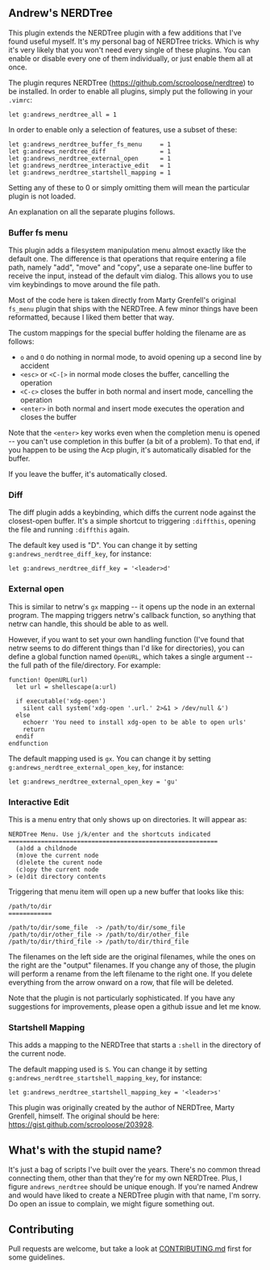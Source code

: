 ## Andrew's NERDTree

This plugin extends the NERDTree plugin with a few additions that I've found useful myself. It's my personal bag of NERDTree tricks. Which is why it's very likely that you won't need every single of these plugins. You can enable or disable every one of them individually, or just enable them all at once.

The plugin requres NERDTree (https://github.com/scrooloose/nerdtree) to be installed. In order
to enable all plugins, simply put the following in your `.vimrc`:

``` vim
let g:andrews_nerdtree_all = 1
```

In order to enable only a selection of features, use a subset of these:

``` vim
let g:andrews_nerdtree_buffer_fs_menu     = 1
let g:andrews_nerdtree_diff               = 1
let g:andrews_nerdtree_external_open      = 1
let g:andrews_nerdtree_interactive_edit   = 1
let g:andrews_nerdtree_startshell_mapping = 1
```

Setting any of these to 0 or simply omitting them will mean the particular plugin is not loaded.

An explanation on all the separate plugins follows.

### Buffer fs menu

This plugin adds a filesystem manipulation menu almost exactly like the default one. The difference is that operations that require entering a file path, namely "add", "move" and "copy", use a separate one-line buffer to receive the input, instead of the default vim dialog. This allows you to use vim keybindings to move around the file path.

Most of the code here is taken directly from Marty Grenfell's original `fs_menu` plugin that ships with the NERDTree. A few minor things have been reformatted, because I liked them better that way.

The custom mappings for the special buffer holding the filename are as follows:

  - `o` and `O` do nothing in normal mode, to avoid opening up a second line by accident
  - `<esc>` or `<C-[>` in normal mode closes the buffer, cancelling the operation
  - `<C-c>` closes the buffer in both normal and insert mode, cancelling the operation
  - `<enter>` in both normal and insert mode executes the operation and closes the buffer

Note that the `<enter>` key works even when the completion menu is opened -- you can't use completion in this buffer (a bit of a problem). To that end, if you happen to be using the Acp plugin, it's automatically disabled for the buffer.

If you leave the buffer, it's automatically closed.

### Diff

The diff plugin adds a keybinding, which diffs the current node against the closest-open buffer. It's a simple shortcut to triggering `:diffthis`, opening the file and running `:diffthis` again.

The default key used is "D". You can change it by setting `g:andrews_nerdtree_diff_key`, for instance:

``` vim
let g:andrews_nerdtree_diff_key = '<leader>d'
```

### External open

This is similar to netrw's `gx` mapping -- it opens up the node in an external program. The mapping triggers netrw's callback function, so anything that netrw can handle, this should be able to as well.

However, if you want to set your own handling function (I've found that netrw seems to do different things than I'd like for directories), you can define a global function named `OpenURL`, which takes a single argument -- the full path of the file/directory. For example:

``` vim
function! OpenURL(url)
  let url = shellescape(a:url)

  if executable('xdg-open')
    silent call system('xdg-open '.url.' 2>&1 > /dev/null &')
  else
    echoerr 'You need to install xdg-open to be able to open urls'
    return
  endif
endfunction
```

The default mapping used is `gx`. You can change it by setting
`g:andrews_nerdtree_external_open_key`, for instance:

``` vim
let g:andrews_nerdtree_external_open_key = 'gu'
```

### Interactive Edit

This is a menu entry that only shows up on directories. It will appear as:

```
NERDTree Menu. Use j/k/enter and the shortcuts indicated
==========================================================
  (a)dd a childnode
  (m)ove the current node
  (d)elete the curent node
  (c)opy the current node
> (e)dit directory contents
```

Triggering that menu item will open up a new buffer that looks like this:

```
/path/to/dir
============

/path/to/dir/some_file  -> /path/to/dir/some_file
/path/to/dir/other_file -> /path/to/dir/other_file
/path/to/dir/third_file -> /path/to/dir/third_file
```

The filenames on the left side are the original filenames, while the ones on the right are the "output" filenames. If you change any of those, the plugin will perform a rename from the left filename to the right one. If you delete everything from the arrow onward on a row, that file will be deleted.

Note that the plugin is not particularly sophisticated. If you have any suggestions for improvements, please open a github issue and let me know.

### Startshell Mapping

This adds a mapping to the NERDTree that starts a `:shell` in the directory of the current node.

The default mapping used is `S`. You can change it by setting `g:andrews_nerdtree_startshell_mapping_key`, for instance:

``` vim
let g:andrews_nerdtree_startshell_mapping_key = '<leader>s'
```

This plugin was originally created by the author of NERDTree, Marty Grenfell, himself. The original should be here: https://gist.github.com/scrooloose/203928.

## What's with the stupid name?

It's just a bag of scripts I've built over the years. There's no common thread connecting them, other than that they're for my own NERDTree. Plus, I figure `andrews_nerdtree` should be unique enough. If you're named Andrew and would have liked to create a NERDTree plugin with that name, I'm sorry. Do open an issue to complain, we might figure something out.

## Contributing

Pull requests are welcome, but take a look at [CONTRIBUTING.md](https://github.com/AndrewRadev/andrews_nerdtree.vim/blob/master/CONTRIBUTING.md) first for some guidelines.
